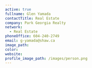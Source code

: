 ```yaml
---
active: true
fullname: Glen Yamada
contactTitle: Real Estate
company: Park Georgia Realty
network:
  - Real Estate
phoneOffice: 604-240-2749
email: g-yamada@shaw.ca
image_path:
color:
website:
profile_image_path: /images/person.png
---
```



